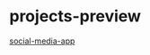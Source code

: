 # projects-preview

<a href="https://github.com/fufic123/projects-preview/tree/main/social-media-app">social-media-app</a>
